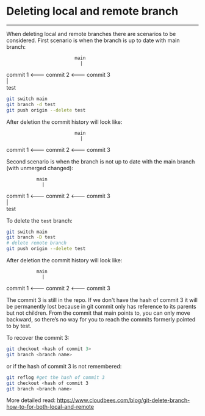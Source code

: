 # Deleting local and remote branch
---
When deleting local and remote branches there are scenarios to be considered. First scenario is when the branch is up to date with main branch:

                             main  
                               |  
commit 1 <--- commit 2 <--- commit 3  
                               |  
                             test  
```bash
git switch main
git branch -d test
git push origin --delete test
```
After deletion the commit history will look like:

                             main  
                               |  
commit 1 <--- commit 2 <--- commit 3

Second scenario is when the branch is not up to date with the main branch (with unmerged changed):

               main  
                 |  
commit 1 <--- commit 2 <--- commit 3  
                               |  
                             test  

To delete the `test` branch: 
```bash
git switch main
git branch -D test
# delete remote branch
git push origin --delete test
```  
After deletion the commit history will look like:

               main  
                 |  
commit 1 <--- commit 2 <--- commit 3  

The commit 3 is still in the repo. If we don't have the hash of commit 3 it will be permanently lost because in git commit only has reference to its parents but not children. From the commit that main points to, you can only move backward, so there’s no way for you to reach the commits formerly pointed to by test.

To recover the commit 3:
```bash
git checkout <hash of commit 3>
git branch <branch name>
```
or if the hash of commit 3 is not remembered:
```bash
git reflog #get the hash of commit 3
git checkout <hash of commit 3
git branch <branch name>
```

More detailed read: https://www.cloudbees.com/blog/git-delete-branch-how-to-for-both-local-and-remote
